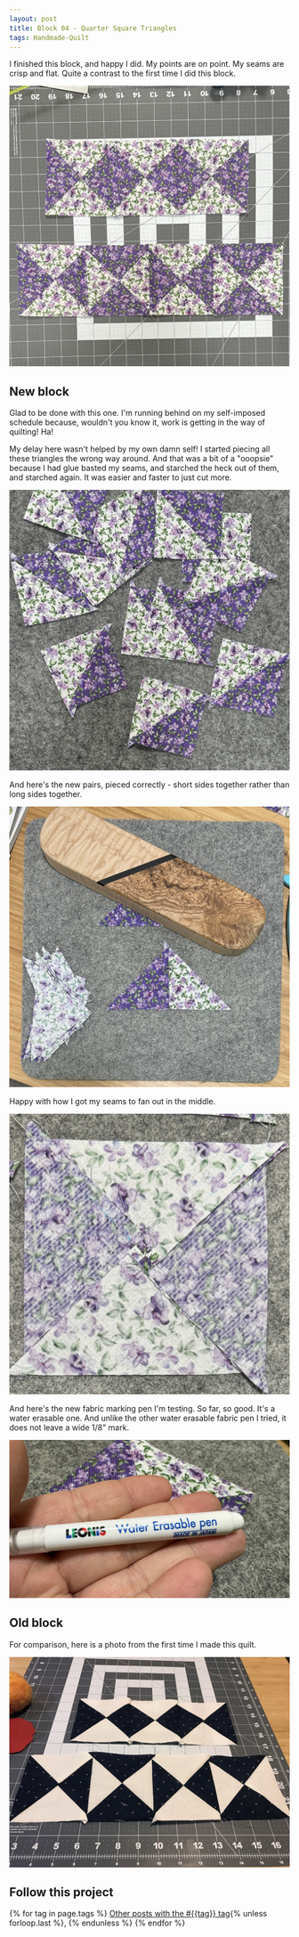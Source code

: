 ```yaml
---
layout: post
title: Block 04 - Quarter Square Triangles
tags: Handmade-Quilt
---
```

I finished this block, and happy I did. My points are on point. My seams are crisp and flat. Quite a contrast to the first time I did this block.

![Two blocks made of quarter square triangles. One block has three squares where the dark fabric triangles meet. The other has 4 squares where the dark and light triangle meet. The fabrics are a dark and a light variation of lavender flower print.](/images/qst-01.jpg)

## New block
Glad to be done with this one. I'm running behind on my self-imposed schedule because, wouldn't you know it, work is getting in the way of quilting! Ha!

My delay here wasn't helped by my own damn self! I started piecing all these triangles the wrong way around. And that was a bit of a "ooopsie" because I had glue basted my seams, and starched the heck out of them, and starched again. It was easier and faster to just cut more.

![Several light and dark triangles sewn into squares, long sides together.](/images/qst-02.jpg)

And here's the new pairs, pieced correctly - short sides together rather than long sides together.


![Light and dark triangle pieced with the short sides - which is the correct side. All on a grey wool pressing mat. One pieced pair is pressed open. One pair is under a clapper. A stack of unpressed pairs is on the left of the mat.](/images/qst-03.jpg)

Happy with how I got my seams to fan out in the middle.

![Back view of a square made of 4 triangles. The center seam is neatly fanned.](/images/qst-04.jpg)

And here's the new fabric marking pen I'm testing. So far, so good. It's a water erasable one. And unlike the other water erasable fabric pen I tried, it does not leave a wide 1/8" mark.

![Mini Leonis water erasable marker held in an open hand.](/images/qst-05.jpg)

## Old block
For comparison, here is a photo from the first time I made this quilt.

![Two blocks made of quarter square triangles. One block has three squares where the dark fabric triangles meet. The other has 4 squares where the dark and light triangle meet.The fabrics are an off white and a navy blue with a small print pattern.](/images/qst-old.jpg)

## Follow this project

  {% for tag in page.tags %}
  <a class="post" href="/tag/{{tag}}">Other posts with the #{{tag}} tag</a>{% unless forloop.last %}, {% endunless %}
  {% endfor %}